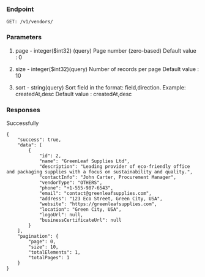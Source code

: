 ### Endpoint
```
GET: /v1/vendors/
```

### Parameters
1. page - integer($int32) (query)
Page number (zero-based)
Default value : 0

2. size - integer($int32)(query)
Number of records per page
Default value : 10

3. sort - string(query)
Sort field in the format: field,direction. Example: createdAt,desc
Default value : createdAt,desc

### Responses
Successfully
```
{
    "success": true,
    "data": [
        {
            "id": 2,
            "name": "GreenLeaf Supplies Ltd",
            "description": "Leading provider of eco-friendly office and packaging supplies with a focus on sustainability and quality.",
            "contactInfo": "John Carter, Procurement Manager",
            "vendorType": "OTHERS",
            "phone": "+1-555-987-6543",
            "email": "contact@greenleafsupplies.com",
            "address": "123 Eco Street, Green City, USA",
            "website": "https://greenleafsupplies.com",
            "location": "Green City, USA",
            "logoUrl": null,
            "businessCertificateUrl": null
        }
    ],
    "pagination": {
        "page": 0,
        "size": 10,
        "totalElements": 1,
        "totalPages": 1
    }
}